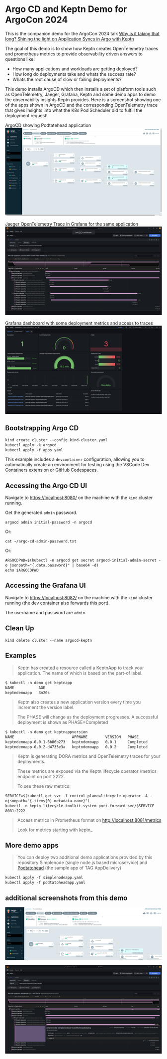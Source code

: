 # Argo CD and Keptn Demo for ArgoCon 2024

This is the companion demo for the ArgoCon 2024 talk [Why is it taking that long? Shining the light on Application Syncs in Argo with Keptn](https://colocatedeventseu2024.sched.com/event/1YFh1/why-is-it-taking-so-long-shining-the-light-on-application-syncs-in-argo-cd-with-keptn-christian-hernandez-akuity-andreas-grabner-dynatrace)

The goal of this demo is to show how Keptn creates OpenTelemetry traces and prometheus metrics to provide observability driven answers to questions like:
* How many applications and workloads are getting deployed?
* How long do deployments take and whats the success rate?
* Whats the root cause of slow or failing deployments?

This demo installs ArgoCD which then installs a set of platform tools such as OpenTelemetry, Jaeger, Grafana, Keptn and some demo apps to demo the observability insights Keptn provides. Here is a screenshot showing one of the apps shown in ArgoCD and the corresponding OpenTelemetry trace that gives insights into what the K8s Pod Scheduler did to fulfill the deployment request!

ArgoCD showing Podtatehead application
![](./images/argocd_podtatohead.png)

Jaeger OpenTelemetry Trace in Grafana for the same application
![](./images/jaeger_podtatohead_trace.png)

Grafana dashboard with some deployment metrics and access to traces
![](./images/grafana_dashboard.png)


## Bootstrapping Argo CD
```
kind create cluster --config kind-cluster.yaml
kubectl apply -k argocd
kubectl apply -f apps.yaml
```

This example includes a `devcontainer` configuration, allowing you to automatically create an environment for testing using the VSCode Dev Containers extension or GitHub Codespaces.

## Accessing the Argo CD UI
Navigate to [https://localhost:8080/](https://localhost:8080/) on the machine with the `kind` cluster running.

Get the generated `admin` password.
```
argocd admin initial-password -n argocd
```

Or:
```
cat ~/argo-cd-admin-password.txt
```

Or: 
```
ARGOCDPWD=$(kubectl -n argocd get secret argocd-initial-admin-secret -o jsonpath="{.data.password}" | base64 -d)
echo $ARGOCDPWD
```

## Accessing the Grafana UI
Navigate to [https://localhost:8082/](https://localhost:8082/) on the machine with the `kind` cluster running (the dev container also forwards this port).

The username and password are `admin`.

## Clean Up
```
kind delete cluster --name argocd-keptn
```

## Examples

> Keptn has created a resource called a KeptnApp to track your application. The name of which is 
based on the part-of label.

```
$ kubectl -n demo get keptnapp
NAME           AGE
keptndemoapp   3m20s
```

> Keptn also creates a new application version every time you increment the version label.
>
> The PHASE will change as the deployment progresses. A successful deployment is shown as PHASE=Completed

```
$ kubectl -n demo get keptnappversion
NAME                          APPNAME        VERSION   PHASE
keptndemoapp-0.0.1-6b86b273   keptndemoapp   0.0.1     Completed
keptndemoapp-0.0.2-d4735e3a   keptndemoapp   0.0.2     Completed
```

> Keptn is generating DORA metrics and OpenTelemetry traces for your deployments.
> 
> These metrics are exposed via the Keptn lifecycle operator /metrics endpoint on port 2222.
> 
> To see these raw metrics:

```
SERVICE=$(kubectl get svc -l control-plane=lifecycle-operator -A -ojsonpath="{.items[0].metadata.name}")
kubectl -n keptn-lifecycle-toolkit-system port-forward svc/$SERVICE 8081:2222
```

> Access metrics in Prometheus format on [http://localhost:8081/metrics](http://localhost:8081/metrics)
> 
> Look for metrics starting with keptn_

## More demo apps

> You can deploy two additional demo applications provided by this repository
> Simplenode (single node.js based microservice) and [Podtatohead](https://github.com/podtato-head) (the sample app of TAG AppDelivery)

```
kubectl apply -f simplenodeapp.yaml
kubectl apply -f podtatoheadapp.yaml
```

## additional screenshots from this demo

![](./images/argocd_simplenode.png)

![](./images/jaeger_simplenode_trace.png)

